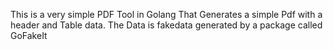 This is a very simple PDF Tool in Golang That Generates a simple Pdf with a header and Table data. The Data is fakedata generated by a package called GoFakeIt